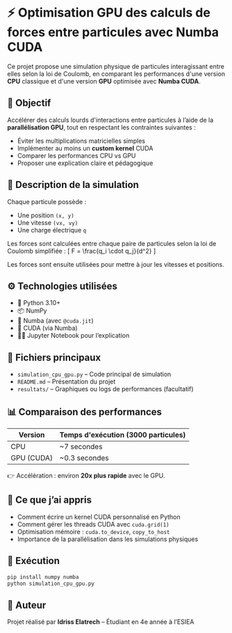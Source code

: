 # ⚡ Optimisation GPU des calculs de forces entre particules avec Numba CUDA

Ce projet propose une simulation physique de particules interagissant entre elles selon la loi de Coulomb, en comparant les performances d'une version **CPU** classique et d'une version **GPU** optimisée avec **Numba CUDA**.

## 🧠 Objectif
Accélérer des calculs lourds d'interactions entre particules à l’aide de la **parallélisation GPU**, tout en respectant les contraintes suivantes :
- Éviter les multiplications matricielles simples
- Implémenter au moins un **custom kernel** CUDA
- Comparer les performances CPU vs GPU
- Proposer une explication claire et pédagogique

## 🧪 Description de la simulation

Chaque particule possède :
- Une position `(x, y)`
- Une vitesse `(vx, vy)`
- Une charge électrique `q`

Les forces sont calculées entre chaque paire de particules selon la loi de Coulomb simplifiée :
\[
F = \frac{q_i \cdot q_j}{d^2}
\]

Les forces sont ensuite utilisées pour mettre à jour les vitesses et positions.

## ⚙️ Technologies utilisées

- 🐍 Python 3.10+
- 📦 NumPy
- 🚀 Numba (avec `@cuda.jit`)
- 🧮 CUDA (via Numba)
- 🧑‍💻 Jupyter Notebook pour l’explication

## 🧩 Fichiers principaux

- `simulation_cpu_gpu.py` – Code principal de simulation
- `README.md` – Présentation du projet
- `resultats/` – Graphiques ou logs de performances (facultatif)

## 📊 Comparaison des performances

| Version     | Temps d'exécution (3000 particules) |
|-------------|-------------------------------------|
| CPU         | ~7 secondes                         |
| GPU (CUDA)  | ~0.3 secondes                       |

👉 Accélération : environ **20x plus rapide** avec le GPU.

## 🧠 Ce que j’ai appris

- Comment écrire un kernel CUDA personnalisé en Python
- Comment gérer les threads CUDA avec `cuda.grid(1)`
- Optimisation mémoire : `cuda.to_device`, `copy_to_host`
- Importance de la parallélisation dans les simulations physiques

## 🧰 Exécution

```bash
pip install numpy numba
python simulation_cpu_gpu.py
```

## 📌 Auteur

Projet réalisé par **Idriss Elatrech** – Étudiant en 4e année à l’ESIEA
